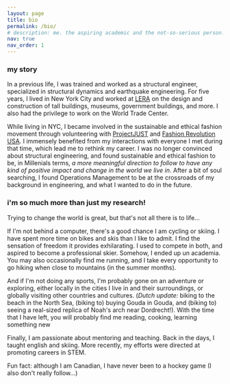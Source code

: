 ```yaml
---
layout: page
title: bio
permalink: /bio/
# description: me. the aspiring academic and the not-so-serious person.
nav: true
nav_order: 1
---
```

### my story
In a previous life, I was trained and worked as a structural engineer, specialized in structural dynamics and earthquake engineering. <!--My previous research was concerned with geometrically (and thus structurally) asymmetric buildings and how they behave under seismic loading.-->For five years, I lived in New York City and worked at [LERA](https://www.lera.com) on the design and construction of tall buildings, museums, government buildings, and more. I also had the privilege to work on the World Trade Center.

While living in NYC, I became involved in the sustainable and ethical fashion movement through volunteering with [ProjectJUST](http://www.projectjust.com) and [Fashion Revolution USA](https://www.fashionrevolution.org/north-america/usa/). I immensely benefited from my interactions with everyone I met during that time, which lead me to rethink my career. I was no longer convinced about structural engineering, and found sustainable and ethical fashion to be, in Millenials terms, *a more meaningful direction to follow to have any kind of positive impact and change in the world we live in*. After a bit of soul searching, I found Operations Management to be at the crossroads of my background in engineering, and what I wanted to do in the future.


### i'm so much more than just my research!
Trying to change the world is great, but that's not all there is to life...
<!-- 
and pushing the boundaries of science 
It is all too easy to get absorbed in your work, but it usually never results in anything good. I have been a victim of it in NYC, and again during my PhD (thanks to COVID lockdown, it was too easy to spend "just another hour" working). -->

If I'm not behind a computer, there's a good chance I am cycling or skiing. I have spent more time on bikes and skis than I like to admit. I find the sensation of freedom it provides exhilarating. I used to compete in both, and aspired to become a professional skier. Somehow, I ended up un academia.
You may also occasionally find me running, and I take every opportunity to go hiking when close to mountains (in the summer months).

<!-- Second to sports is cooking. To me, it is more than just a time to eat, they bring people together. I love to host, take the time to cook a good meal and everything around it: presentation, wine pairing (I like to pretend I know about wine), etc. -->
And if I'm not doing any sports, I'm probably gone on an adventure or exploring, either locally in the cities I live in and their surroundings, or globally visiting other countries and cultures. (*Dutch update:* biking to the beach in the North Sea, (biking to) buying Gouda in Gouda, and (biking to) seeing a real-sized replica of Noah's arch near Dordrecht!). With the time that I have left, you will probably find me reading, cooking, learning something new

Finally, I am passionate about mentoring and teaching. Back in the days, I taught english and skiing. More recently, my efforts were directed at promoting careers in STEM.

Fun fact: although I am Canadian, I have never been to a hockey game (I also don't really follow...)
